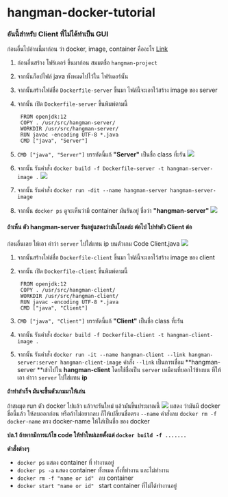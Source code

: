 # hangman-docker-tutorial
###  อันนี้สำหรับ Client ที่ไม่ได้ทำเป็น GUI 


ก่อนอื่นไปอ่านนี้มาก่อน ว่า docker, image, container คืออะไร [Link](https://www.hostpacific.com/using-docker-on-centos7/)

1. ก่อนอื่นสร้าง โฟร์เดอร์ ขึ้นมาก่อน สมมตชื่อ `hangman-project`

2. จากนั้นก็อปไฟล์ java ทั้งหมดไปไว้ใน โฟร์เดอร์นั้น

3. จากนั้นสร้างไฟล์ชื่อ `Dockerfile-server` ขึ้นมา ไฟล์นี้จะเอาไว้สร้าง image ของ server

4. จากนั้น เปิด `Dockerfile-server` ขึ้นพิมพ์ตามนี้

    	FROM openjdk:12
        COPY . /usr/src/hangman-server/
        WORKDIR /usr/src/hangman-server/
        RUN javac -encoding UTF-8 *.java
        CMD ["java", "Server"]
		
5. `CMD ["java", "Server"]` บรรทัดนี้แก้ **"Server"** เป็นชื่อ class ที่ะรัน
![](https://i.imgur.com/9Agw4eX.png)

6. จากนั้น รันคำสั่ง `docker build -f Dockerfile-server -t hangman-server-image .`
![](https://i.imgur.com/cb6nyZq.png)

7. จากนั้น รันคำสั่ง `docker run -dit --name hangman-server hangman-server-image`

8. จากนั้น `docker ps` ดูจะเห็นว่ามี container มันรันอยู่ ชื่อว่า **"hangman-server"** 
![](https://i.imgur.com/a6tntcX.png)


#### ถ้าเห็น ตัว hangman-server รันอยู่แสดงว่ามันโอเคล่ะ ต่อไป ไปทำตัว Client ต่อ

ก่อนอื่นเลย ให้เอา คำว่า `server` ไปใส่แทน ip บนตัวเกม Code Client.java 
![](https://imgur.com/JPEjJMw.png)

1. จากนั้นสร้างไฟล์ชื่อ `Dockerfile-client` ขึ้นมา ไฟล์นี้จะเอาไว้สร้าง image ของ client

2. จากนั้น เปิด `Dockerfile-client` ขึ้นพิมพ์ตามนี้

    	FROM openjdk:12
        COPY . /usr/src/hangman-client/
        WORKDIR /usr/src/hangman-client/
        RUN javac -encoding UTF-8 *.java
        CMD ["java", "Client"]
		
3. `CMD ["java", "Client"]` บรรทัดนี้แก้ **"Client"** เป็นชื่อ class ที่ะรัน

4. จากนั้น รันคำสั่ง `docker build -f Dockerfile-client -t hangman-client-image .`

5. จากนั้น รันคำสั่ง `docker run -it --name hangman-client --link hangman-server:server hangman-client-image` 
คำสั่ง `--link` เป็นการเชื่อม **hangman-server **เข้าไปใน **hangman-client** โดยใช้ชื่อเป็น `server`  เหมือนที่บอกไว้ข้างบน ที่ให้เอา คำวา `server` ไปใส่แทน **ip**

**ถ้าทำสำเร็จ มันจะขึ้นตัวเกมมาให้เล่น**

ถ้าสมมุต run ตัว docker ไปแล้ว แล้วจะรันใหม่ แล้วมันขึ้นประมาณนี้
![](https://i.imgur.com/1OpYoOz.png)
แสดง ว่ามันมี docker ชื่อนี้แล้ว ให้ลบออกก่อน หรือถ้าไม่อยากลบ ก็ให้เปลี่ยนชื่อตรง `--name`
คำสั่งลบ `docker rm -f docker-name`  ตรง docker-name ให้ใส่เป็นชื่อ ของ docker

**ปล.1 ถ้าหากมีการแก้ไข code ให้ทำใหม่เลยตั้งแต่ `docker build -f .......  `** 


**คำสั่งต่างๆ**
- `docker ps` แสดง container ที่ ทำงานอยู่
- `docker ps -a` แสดง container ทั้งหมด ทั้งที่ทำงาน และไม่ทำงาน
- `docker rm -f "name or id" ` ลบ container
- `docker start "name or id" ` start container ที่ไม่ได้ทำงานอยู่

